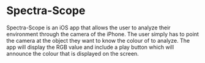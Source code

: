 Spectra-Scope
=============

Spectra-Scope is an iOS app that allows the user to analyze their environment through the camera of the iPhone.
The user simply has to point the camera at the object they want to know the colour of to analyze.
The app will display the RGB value and include a play button which will announce the colour that is displayed on the screen.

